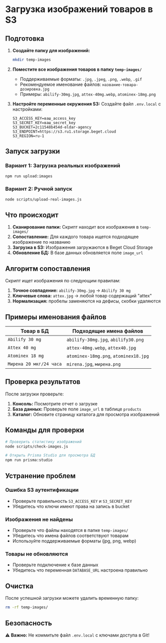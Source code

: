 # Загрузка изображений товаров в S3

## Подготовка

1. **Создайте папку для изображений:**
   ```bash
   mkdir temp-images
   ```

2. **Поместите все изображения товаров в папку `temp-images/`**
   - Поддерживаемые форматы: `.jpg`, `.jpeg`, `.png`, `.webp`, `.gif`
   - Рекомендуемое именование файлов: `название-товара-дозировка.jpg`
   - Примеры: `abilify-30mg.jpg`, `attex-40mg.webp`, `atominex-18mg.png`

3. **Настройте переменные окружения S3:**
   Создайте файл `.env.local` с настройками:
   ```env
   S3_ACCESS_KEY=ваш_access_key
   S3_SECRET_KEY=ваш_secret_key
   S3_BUCKET=2c11548b454d-eldar-agency
   S3_ENDPOINT=https://s3.ru1.storage.beget.cloud
   S3_REGION=ru-1
   ```

## Запуск загрузки

### Вариант 1: Загрузка реальных изображений
```bash
npm run upload:images
```

### Вариант 2: Ручной запуск
```bash
node scripts/upload-real-images.js
```

## Что происходит

1. **Сканирование папки:** Скрипт находит все изображения в `temp-images/`
2. **Сопоставление:** Для каждого товара ищется подходящее изображение по названию
3. **Загрузка в S3:** Изображения загружаются в Beget Cloud Storage
4. **Обновление БД:** В базе данных обновляется поле `image_url`

## Алгоритм сопоставления

Скрипт ищет изображения по следующим правилам:

1. **Точное совпадение:** `abilify-30mg.jpg` → `Abilify 30 mg`
2. **Ключевые слова:** `attex.jpg` → любой товар содержащий "attex"
3. **Нормализация:** пробелы заменяются на дефисы, скобки удаляются

## Примеры именования файлов

| Товар в БД | Подходящие имена файлов |
|------------|------------------------|
| `Abilify 30 mg` | `abilify-30mg.jpg`, `abilify30.png` |
| `Attex 40 mg` | `attex-40mg.webp`, `attex40.jpg` |
| `Atominex 18 mg` | `atominex-18mg.png`, `atominex18.jpg` |
| `Мирена 20 мкг/24 часа` | `mirena.jpg`, `мирена.png` |

## Проверка результатов

После загрузки проверьте:

1. **Консоль:** Посмотрите отчет о загрузке
2. **База данных:** Проверьте поле `image_url` в таблице `products`
3. **Каталог:** Обновите страницу каталога для просмотра изображений

## Команды для проверки

```bash
# Проверить статистику изображений
node scripts/check-images.js

# Открыть Prisma Studio для просмотра БД
npm run prisma:studio
```

## Устранение проблем

### Ошибка S3 аутентификации
- Проверьте правильность `S3_ACCESS_KEY` и `S3_SECRET_KEY`
- Убедитесь что ключи имеют права на запись в bucket

### Изображения не найдены
- Проверьте что файлы находятся в папке `temp-images/`
- Убедитесь что имена файлов соответствуют товарам
- Используйте поддерживаемые форматы (jpg, png, webp)

### Товары не обновляются
- Проверьте подключение к базе данных
- Убедитесь что переменная `DATABASE_URL` настроена правильно

## Очистка

После успешной загрузки можете удалить временную папку:
```bash
rm -rf temp-images/
```

## Безопасность

⚠️ **Важно:** Не коммитьте файл `.env.local` с ключами доступа в Git! 